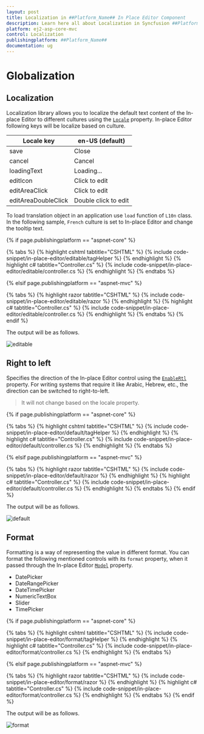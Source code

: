 ```yaml
---
layout: post
title: Localization in ##Platform_Name## In Place Editor Component
description: Learn here all about Localization in Syncfusion ##Platform_Name## In Place Editor component of Syncfusion Essential JS 2 and more.
platform: ej2-asp-core-mvc
control: Localization
publishingplatform: ##Platform_Name##
documentation: ug
---
```



# Globalization

## Localization

Localization library allows you to localize the default text content of the In-place Editor to different cultures using the [`Locale`](https://help.syncfusion.com/cr/aspnetcore-js2/Syncfusion.EJ2.InPlaceEditor.InPlaceEditor.html#Syncfusion_EJ2_InPlaceEditor_InPlaceEditor_Locale) property. In-place Editor following keys will be localize based on culture.

| Locale key | en-US (default) |
|------|------|
| save | Close |
| cancel | Cancel |
| loadingText | Loading... |
| editIcon | Click to edit |
| editAreaClick | Click to edit |
| editAreaDoubleClick | Double click to edit |

To load translation object in an application use `load` function of `L10n` class. In the following sample, `French` culture is set to In-place Editor and change the tooltip text.

{% if page.publishingplatform == "aspnet-core" %}

{% tabs %}
{% highlight cshtml tabtitle="CSHTML" %}
{% include code-snippet/in-place-editor/editable/tagHelper %}
{% endhighlight %}
{% highlight c# tabtitle="Controller.cs" %}
{% include code-snippet/in-place-editor/editable/controller.cs %}
{% endhighlight %}
{% endtabs %}

{% elsif page.publishingplatform == "aspnet-mvc" %}

{% tabs %}
{% highlight razor tabtitle="CSHTML" %}
{% include code-snippet/in-place-editor/editable/razor %}
{% endhighlight %}
{% highlight c# tabtitle="Controller.cs" %}
{% include code-snippet/in-place-editor/editable/controller.cs %}
{% endhighlight %}
{% endtabs %}
{% endif %}



The output will be as follows.

![editable](./images/editable.png)

## Right to left

Specifies the direction of the In-place Editor control using the [`EnableRtl`](https://help.syncfusion.com/cr/aspnetcore-js2/Syncfusion.EJ2.InPlaceEditor.InPlaceEditor.html#Syncfusion_EJ2_InPlaceEditor_InPlaceEditor_EnableRtl) property. For writing systems that require it like Arabic, Hebrew, etc., the direction can be switched to right-to-left.

> It will not change based on the locale property.

{% if page.publishingplatform == "aspnet-core" %}

{% tabs %}
{% highlight cshtml tabtitle="CSHTML" %}
{% include code-snippet/in-place-editor/default/tagHelper %}
{% endhighlight %}
{% highlight c# tabtitle="Controller.cs" %}
{% include code-snippet/in-place-editor/default/controller.cs %}
{% endhighlight %}
{% endtabs %}

{% elsif page.publishingplatform == "aspnet-mvc" %}

{% tabs %}
{% highlight razor tabtitle="CSHTML" %}
{% include code-snippet/in-place-editor/default/razor %}
{% endhighlight %}
{% highlight c# tabtitle="Controller.cs" %}
{% include code-snippet/in-place-editor/default/controller.cs %}
{% endhighlight %}
{% endtabs %}
{% endif %}



The output will be as follows.

![default](./images/default.PNG)

## Format

Formatting is a way of representing the value in different format. You can format the following mentioned controls with its `format` property, when it passed through the In-place Editor [`Model`](https://help.syncfusion.com/cr/aspnetcore-js2/Syncfusion.EJ2.InPlaceEditor.InPlaceEditor.html#Syncfusion_EJ2_InPlaceEditor_InPlaceEditor_Model) property.

* DatePicker
* DateRangePicker
* DateTimePicker
* NumericTextBox
* Slider
* TimePicker

{% if page.publishingplatform == "aspnet-core" %}

{% tabs %}
{% highlight cshtml tabtitle="CSHTML" %}
{% include code-snippet/in-place-editor/format/tagHelper %}
{% endhighlight %}
{% highlight c# tabtitle="Controller.cs" %}
{% include code-snippet/in-place-editor/format/controller.cs %}
{% endhighlight %}
{% endtabs %}

{% elsif page.publishingplatform == "aspnet-mvc" %}

{% tabs %}
{% highlight razor tabtitle="CSHTML" %}
{% include code-snippet/in-place-editor/format/razor %}
{% endhighlight %}
{% highlight c# tabtitle="Controller.cs" %}
{% include code-snippet/in-place-editor/format/controller.cs %}
{% endhighlight %}
{% endtabs %}
{% endif %}



The output will be as follows.

![format](./images/format.PNG)
